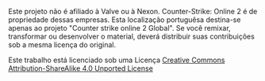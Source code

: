 Este projeto não é afiliado à Valve ou à Nexon. Counter-Strike: Online 2 é de propriedade dessas empresas. Esta localização portuguêsa destina-se apenas ao projeto "Counter strike online 2 Global". Se você remixar, transformar ou desenvolver o material, deverá distribuir suas contribuições sob a mesma licença do original.

Este trabalho está licenciado sob uma Licença <a rel="license" href="http://creativecommons.org/licenses/by-sa/4.0/">Creative Commons Attribution-ShareAlike 4.0 Unported License</a>
